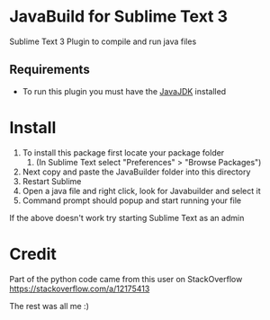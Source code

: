 # JavaBuild for Sublime Text 3
Sublime Text 3 Plugin to compile and run java files

## Requirements
* To run this plugin you must have the [JavaJDK](https://www.oracle.com/technetwork/java/javase/downloads/index.html) installed

# Install
1. To install this package first locate your package folder 
	1. (In Sublime Text select "Preferences" > "Browse Packages")
2. Next copy and paste the JavaBuilder folder into this directory
3. Restart Sublime
4. Open a java file and right click, look for Javabuilder and select it
5. Command prompt should popup and start running your file

If the above doesn't work try starting Sublime Text as an admin

# Credit
Part of the python code came from this user on StackOverflow
https://stackoverflow.com/a/12175413

The rest was all me :)
